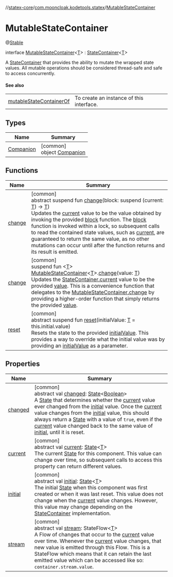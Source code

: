 //[statex-core](../../../index.md)/[com.mooncloak.kodetools.statex](../index.md)/[MutableStateContainer](index.md)

# MutableStateContainer

@[Stable](https://developer.android.com/reference/kotlin/androidx/compose/runtime/Stable.html)

interface [MutableStateContainer](index.md)&lt;[T](index.md)&gt; : [StateContainer](../-state-container/index.md)&lt;[T](index.md)&gt; 

A [StateContainer](../-state-container/index.md) that provides the ability to mutate the wrapped state values. All mutable operations should be considered thread-safe and safe to access concurrently.

#### See also

| | |
|---|---|
| [mutableStateContainerOf](../mutable-state-container-of.md) | To create an instance of this interface. |

## Types

| Name | Summary |
|---|---|
| [Companion](-companion/index.md) | [common]<br>object [Companion](-companion/index.md) |

## Functions

| Name | Summary |
|---|---|
| [change](change.md) | [common]<br>abstract suspend fun [change](change.md)(block: suspend (current: [T](index.md)) -&gt; [T](index.md))<br>Updates the [current](../../../../statex-core/com.mooncloak.kodetools.statex/-mutable-state-container/current.md) value to be the value obtained by invoking the provided [block](change.md) function. The [block](change.md) function is invoked within a lock, so subsequent calls to read the contained state values, such as [current](../../../../statex-core/com.mooncloak.kodetools.statex/-mutable-state-container/current.md), are guaranteed to return the same value, as no other mutations can occur until after the function returns and its result is emitted. |
| [change](../change.md) | [common]<br>suspend fun &lt;[T](../change.md)&gt; [MutableStateContainer](index.md)&lt;[T](../change.md)&gt;.[change](../change.md)(value: [T](../change.md))<br>Updates the [StateContainer.current](../-state-container/current.md) value to be the provided [value](../change.md). This is a convenience function that delegates to the [MutableStateContainer.change](change.md) by providing a higher-order function that simply returns the provided [value](../change.md). |
| [reset](reset.md) | [common]<br>abstract suspend fun [reset](reset.md)(initialValue: [T](index.md) = this.initial.value)<br>Resets the state to the provided [initialValue](reset.md). This provides a way to override what the initial value was by providing an [initialValue](reset.md) as a parameter. |

## Properties

| Name | Summary |
|---|---|
| [changed](../-state-container/changed.md) | [common]<br>abstract val [changed](../-state-container/changed.md): [State](https://developer.android.com/reference/kotlin/androidx/compose/runtime/State.html)&lt;[Boolean](https://kotlinlang.org/api/latest/jvm/stdlib/kotlin/-boolean/index.html)&gt;<br>A [State](https://developer.android.com/reference/kotlin/androidx/compose/runtime/State.html) that determines whether the [current](../-state-container/current.md) value ever changed from the [initial](../-state-container/initial.md) value. Once the [current](../-state-container/current.md) value changes from the [initial](../-state-container/initial.md) value, this should always return a [State](https://developer.android.com/reference/kotlin/androidx/compose/runtime/State.html) with a value of `true`, even if the [current](../-state-container/current.md) value changed back to the same value of [initial](../-state-container/initial.md), until it is reset. |
| [current](../-state-container/current.md) | [common]<br>abstract val [current](../-state-container/current.md): [State](https://developer.android.com/reference/kotlin/androidx/compose/runtime/State.html)&lt;[T](index.md)&gt;<br>The current [State](https://developer.android.com/reference/kotlin/androidx/compose/runtime/State.html) for this component. This value can change over time, so subsequent calls to access this property can return different values. |
| [initial](../-state-container/initial.md) | [common]<br>abstract val [initial](../-state-container/initial.md): [State](https://developer.android.com/reference/kotlin/androidx/compose/runtime/State.html)&lt;[T](index.md)&gt;<br>The initial [State](https://developer.android.com/reference/kotlin/androidx/compose/runtime/State.html) when this component was first created or when it was last reset. This value does not change when the [current](../-state-container/current.md) value changes. However, this value may change depending on the [StateContainer](../-state-container/index.md) implementation. |
| [stream](../-state-container/stream.md) | [common]<br>abstract val [stream](../-state-container/stream.md): StateFlow&lt;[T](index.md)&gt;<br>A Flow of changes that occur to the [current](../-state-container/current.md) value over time. Whenever the [current](https://developer.android.com/reference/kotlin/androidx/compose/runtime/State.html) value changes, that new value is emitted through this Flow. This is a StateFlow which means that it can retain the last emitted value which can be accessed like so: `container.stream.value`. |
